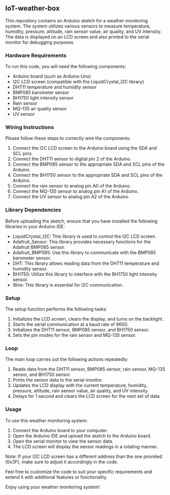 ## IoT-weather-box


This repository contains an Arduino sketch for a weather monitoring system. The system utilizes various sensors to measure temperature, humidity, pressure, altitude, rain sensor value, air quality, and UV intensity. The data is displayed on an LCD screen and also printed to the serial monitor for debugging purposes.

### Hardware Requirements
To run this code, you will need the following components:
- Arduino board (such as Arduino Uno)
- I2C LCD screen (compatible with the LiquidCrystal_I2C library)
- DHT11 temperature and humidity sensor
- BMP085 barometer sensor
- BH1750 light intensity sensor
- Rain sensor
- MQ-135 air quality sensor
- UV sensor

### Wiring Instructions
Please follow these steps to correctly wire the components:
1. Connect the I2C LCD screen to the Arduino board using the SDA and SCL pins.
2. Connect the DHT11 sensor to digital pin 2 of the Arduino.
3. Connect the BMP085 sensor to the appropriate SDA and SCL pins of the Arduino.
4. Connect the BH1750 sensor to the appropriate SDA and SCL pins of the Arduino.
5. Connect the rain sensor to analog pin A0 of the Arduino.
6. Connect the MQ-135 sensor to analog pin A1 of the Arduino.
7. Connect the UV sensor to analog pin A2 of the Arduino.

### Library Dependencies
Before uploading the sketch, ensure that you have installed the following libraries in your Arduino IDE:
- LiquidCrystal_I2C: This library is used to control the I2C LCD screen.
- Adafruit_Sensor: This library provides necessary functions for the Adafruit BMP085 sensor.
- Adafruit_BMP085: Use this library to communicate with the BMP085 barometer sensor.
- DHT: This library allows reading data from the DHT11 temperature and humidity sensor.
- BH1750: Utilize this library to interface with the BH1750 light intensity sensor.
- Wire: This library is essential for I2C communication.

### Setup
The setup function performs the following tasks:
1. Initializes the LCD screen, clears the display, and turns on the backlight.
2. Starts the serial communication at a baud rate of 9600.
3. Initializes the DHT11 sensor, BMP085 sensor, and BH1750 sensor.
4. Sets the pin modes for the rain sensor and MQ-135 sensor.

### Loop
The main loop carries out the following actions repeatedly:
1. Reads data from the DHT11 sensor, BMP085 sensor, rain sensor, MQ-135 sensor, and BH1750 sensor.
2. Prints the sensor data to the serial monitor.
3. Updates the LCD display with the current temperature, humidity, pressure, altitude, rain sensor value, air quality, and UV intensity.
4. Delays for 1 second and clears the LCD screen for the next set of data.

### Usage
To use this weather monitoring system:
1. Connect the Arduino board to your computer.
2. Open the Arduino IDE and upload the sketch to the Arduino board.
3. Open the serial monitor to view the sensor data.
4. The LCD screen will display the sensor readings in a rotating manner.

Note: If your I2C LCD screen has a different address than the one provided (0x3F), make sure to adjust it accordingly in the code.

Feel free to customize the code to suit your specific requirements and extend it with additional features or functionality.

Enjoy using your weather monitoring system!
